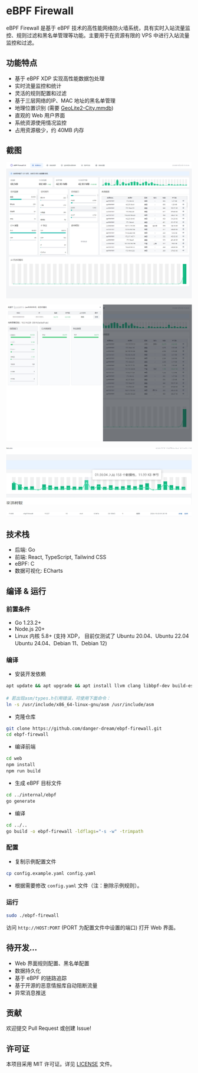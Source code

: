 # eBPF Firewall

eBPF Firewall 是基于 eBPF 技术的高性能网络防火墙系统，具有实时入站流量监控、规则过滤和黑名单管理等功能。主要用于在资源有限的 VPS 中进行入站流量监控和过滤。

## 功能特点

- 基于 eBPF XDP 实现高性能数据包处理
- 实时流量监控和统计
- 灵活的规则配置和过滤
- 基于三层网络的IP、MAC 地址的黑名单管理
- 地理位置识别 (需要 [GeoLite2-City.mmdb](https://github.com/du5/geoip))
- 直观的 Web 用户界面
- 系统资源使用情况监控
- 占用资源极少，约 40MB 内存

## 截图

![截图](./screenshots/1.png)

![截图](./screenshots/2.png)

![截图](./screenshots/3.png)

![截图](./screenshots/4.png)

## 技术栈

- 后端: Go
- 前端: React, TypeScript, Tailwind CSS
- eBPF: C
- 数据可视化: ECharts

## 编译 & 运行

### 前置条件

- Go 1.23.2+
- Node.js 20+
- Linux 内核 5.8+ (支持 XDP， 目前仅测试了 Ubuntu 20.04、Ubuntu 22.04 Ubuntu 24.04、Debian 11、Debian 12)

### 编译

- 安装开发依赖

```bash
apt update && apt upgrade && apt install llvm clang libbpf-dev build-essential linux-headers-$(uname -r)

# 若出现asm/types.h引用错误，可使用下面命令：
ln -s /usr/include/x86_64-linux-gnu/asm /usr/include/asm
```

- 克隆仓库

```bash
git clone https://github.com/danger-dream/ebpf-firewall.git
cd ebpf-firewall
```

- 编译前端

```bash
cd web
npm install
npm run build
```

- 生成 eBPF 目标文件

```bash
cd ../internal/ebpf
go generate
```

- 编译

```bash
cd ../..
go build -o ebpf-firewall -ldflags="-s -w" -trimpath
```

### 配置

- 复制示例配置文件

```bash
cp config.example.yaml config.yaml
```

- 根据需要修改 `config.yaml` 文件（注：删除示例规则）。

### 运行

```bash
sudo ./ebpf-firewall
```

访问 `http://HOST:PORT` (PORT 为配置文件中设置的端口) 打开 Web 界面。

## 待开发...

- Web 界面规则配置、黑名单配置
- 数据持久化
- 基于 eBPF 的链路追踪
- 基于开源的恶意情报库自动阻断流量
- 异常消息推送

## 贡献

欢迎提交 Pull Request 或创建 Issue!

## 许可证

本项目采用 MIT 许可证。详见 [LICENSE](LICENSE) 文件。
